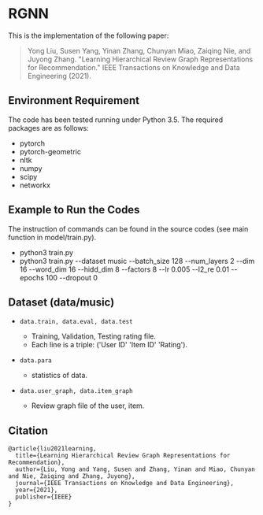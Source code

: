 # RGNN
This is the implementation of the following paper:
> Yong Liu, Susen Yang, Yinan Zhang, Chunyan Miao, Zaiqing Nie, and Juyong Zhang. "Learning Hierarchical Review Graph Representations for Recommendation." IEEE Transactions on Knowledge and Data Engineering (2021).

## Environment Requirement
The code has been tested running under Python 3.5. The required packages are as follows:
* pytorch
* pytorch-geometric
* nltk
* numpy
* scipy
* networkx

## Example to Run the Codes
The instruction of commands can be found in the source codes (see main function in model/train.py).
* python3 train.py
* python3 train.py --dataset music --batch_size 128 --num_layers 2 --dim 16 --word_dim 16 --hidd_dim 8 --factors 8 --lr 0.005 --l2_re 0.01 --epochs 100 --dropout 0

## Dataset (data/music)
* `data.train, data.eval, data.test`
  * Training, Validation, Testing rating file.
  * Each line is a triple: ('User ID'  'Item ID'  'Rating').

* `data.para`
  * statistics of data.

* `data.user_graph, data.item_graph`
  * Review graph file of the user, item.

## Citation
```
@article{liu2021learning,
  title={Learning Hierarchical Review Graph Representations for Recommendation},
  author={Liu, Yong and Yang, Susen and Zhang, Yinan and Miao, Chunyan and Nie, Zaiqing and Zhang, Juyong},
  journal={IEEE Transactions on Knowledge and Data Engineering},
  year={2021},
  publisher={IEEE}
}
```
